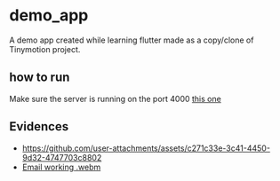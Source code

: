 # demo_app

A demo app created while learning flutter made as a copy/clone of Tinymotion project.

## how to run

Make sure the server is running on the port 4000 [this one](https://github.com/raj-upadhyayy/tinymotion-be-mock)

## Evidences

- https://github.com/user-attachments/assets/c271c33e-3c41-4450-9d32-4747703c8802
- [Email working .webm](https://github.com/user-attachments/assets/a0b2946f-9b8d-4e6b-abe0-7e774e3c1889)

